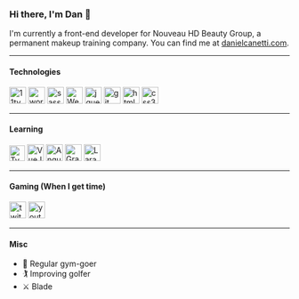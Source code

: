 ### Hi there, I'm Dan 👋

I'm currently a front-end developer for Nouveau HD Beauty Group, a permanent makeup training company. You can find me at [danielcanetti.com](https://danielcanetti.com).

---

#### Technologies

<img src="https://user-images.githubusercontent.com/12090510/90611447-a7b7ba00-e1fe-11ea-8957-1e9344618223.png" alt="11ty" width="30px" height="30px"> <img src="https://user-images.githubusercontent.com/12090510/106629606-e6ee8300-6572-11eb-9860-d4f90fff546f.png" alt="wordpress" width="30px" height="30px"> <img src="https://user-images.githubusercontent.com/12090510/106629796-1d2c0280-6573-11eb-9f09-12406ceec248.png" alt="sass" width="30px" height="30px"> <img src="https://user-images.githubusercontent.com/12090510/95390236-fcb5a980-08ec-11eb-925f-266287f7c7e3.png" alt="Webpack" width="30px" height="30px"> <img src="https://user-images.githubusercontent.com/12090510/106630015-57959f80-6573-11eb-8b51-295208153da5.png" alt="jquery" width="30px" height="30px"> <img src="https://user-images.githubusercontent.com/12090510/106630150-7d22a900-6573-11eb-8867-499aa369e639.png" alt="git" width="30px" height="30px"> <img src="https://user-images.githubusercontent.com/12090510/106630546-d4c11480-6573-11eb-9f9c-00f691041804.png" alt="html5" width="30px" height="30px"> <img src="https://user-images.githubusercontent.com/12090510/106630611-e3a7c700-6573-11eb-855a-ffcb5d4db9e7.png" alt="css3" width="30px" height="30px">

---

#### Learning

<img src="https://user-images.githubusercontent.com/12090510/93472506-a6a4a600-f8ec-11ea-851a-664057fc78e9.png" alt="Typescript" width="28px" height="28px"> <img src="https://user-images.githubusercontent.com/12090510/94238246-fb0cde80-ff07-11ea-95af-57833459c238.png" alt="VueJs" width="30px" height="30px"> <img src="https://user-images.githubusercontent.com/12090510/106631111-5749d400-6574-11eb-8884-e2d1e949340c.png" alt="Angular" width="30px" height="30px"> <img src="https://user-images.githubusercontent.com/12090510/106631172-67fa4a00-6574-11eb-9e4a-048bdfb110cb.png" alt="GraphQL" width="30px" height="30px"> <img src="https://user-images.githubusercontent.com/12090510/106631064-4e590280-6574-11eb-8af3-fe2f5dc6eff7.png" alt="Laravel" width="30px" height="30px">

---

#### Gaming (When I get time)

[<img src="https://user-images.githubusercontent.com/12090510/106631420-aabc2200-6574-11eb-9e42-91d37f766634.png" alt="twitch" width="30px" height="30px">](https://www.twitch.tv/dan_canetti) 
[<img src="https://user-images.githubusercontent.com/12090510/106631463-b576b700-6574-11eb-9f0c-d550ac1bfbb7.png" alt="youtube" width="30px" height="30px">](https://www.youtube.com/c/DanielCanetti/)

---

#### Misc

- 💪 Regular gym-goer
- 🏌️ Improving golfer
- ⚔️ Blade

<!--
**DanCanetti/DanCanetti** is a ✨ _special_ ✨ repository because its `README.md` (this file) appears on your GitHub profile.

Here are some ideas to get you started:

- 🔭 I’m currently working on ...
- 🌱 I’m currently learning ...
- 👯 I’m looking to collaborate on ...
- 🤔 I’m looking for help with ...
- 💬 Ask me about ...
- 📫 How to reach me: ...
- 😄 Pronouns: ...
- ⚡ Fun fact: ...
-->
